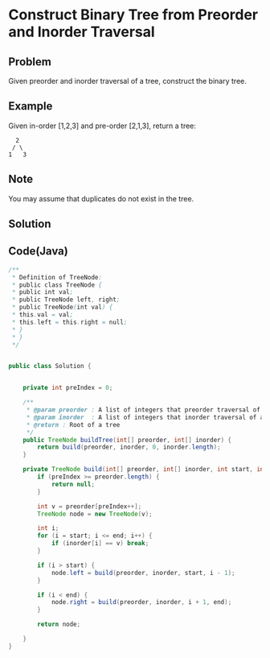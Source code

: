 Construct Binary Tree from Preorder and Inorder Traversal
===



Problem
-------

Given preorder and inorder traversal of a tree, construct the binary tree.

Example
-------

Given in-order [1,2,3] and pre-order [2,1,3], return a tree:

      2
     / \
    1   3


Note
---------

You may assume that duplicates do not exist in the tree.

Solution
--------



Code(Java)
----------

```java
/**
 * Definition of TreeNode:
 * public class TreeNode {
 * public int val;
 * public TreeNode left, right;
 * public TreeNode(int val) {
 * this.val = val;
 * this.left = this.right = null;
 * }
 * }
 */


public class Solution {


    private int preIndex = 0;

    /**
     * @param preorder : A list of integers that preorder traversal of a tree
     * @param inorder  : A list of integers that inorder traversal of a tree
     * @return : Root of a tree
     */
    public TreeNode buildTree(int[] preorder, int[] inorder) {
        return build(preorder, inorder, 0, inorder.length);
    }

    private TreeNode build(int[] preorder, int[] inorder, int start, int end) {
        if (preIndex >= preorder.length) {
            return null;
        }

        int v = preorder[preIndex++];
        TreeNode node = new TreeNode(v);

        int i;
        for (i = start; i <= end; i++) {
            if (inorder[i] == v) break;
        }

        if (i > start) {
            node.left = build(preorder, inorder, start, i - 1);
        }

        if (i < end) {
            node.right = build(preorder, inorder, i + 1, end);
        }

        return node;

    }
}

```